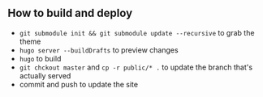 ## How to build and deploy

- `git submodule init && git submodule update --recursive` to grab the theme
- `hugo server --buildDrafts` to preview changes
- `hugo` to build
- `git chckout master` and `cp -r public/* .` to update the branch that's actually served
- commit and push to update the site
